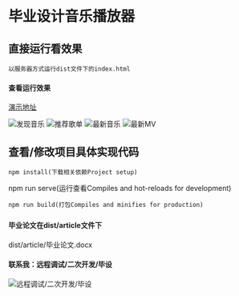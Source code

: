 # 毕业设计音乐播放器

## 直接运行看效果
```
以服务器方式运行dist文件下的index.html
```

#### 查看运行效果
[演示地址](http://123.56.144.92/domos/music/index.htm)

![发现音乐](https://images.gitee.com/uploads/images/2021/0829/170600_c3cb6d85_5641265.png "music5.png")
![推荐歌单](https://images.gitee.com/uploads/images/2021/0829/170543_0ef5fdb2_5641265.png "music3.png")
![最新音乐](https://images.gitee.com/uploads/images/2021/0829/170519_2571960f_5641265.png "music2.png")
![最新MV](https://images.gitee.com/uploads/images/2021/0829/170424_b829bf06_5641265.png "music1.png")
### 


## 查看/修改项目具体实现代码
```
npm install(下载相关依赖Project setup)
```
npm run serve(运行查看Compiles and hot-reloads for development)
```
npm run build(打包Compiles and minifies for production)
```
### 


####  毕业论文在dist/article文件下

dist/article/毕业论文.docx


#### 联系我：远程调试/二次开发/毕设

![远程调试/二次开发/毕设](https://gitee.com/wttAndroid/online-learning-platform/raw/master/public/static/weixin.jpg)